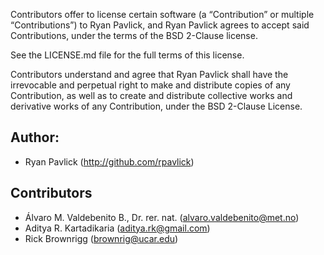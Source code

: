 Contributors offer to license certain software (a “Contribution” or multiple
“Contributions”) to Ryan Pavlick, and Ryan Pavlick agrees to accept said Contributions,
under the terms of the BSD 2-Clause license.  

See the LICENSE.md file for the full terms of this license.

Contributors understand and agree that Ryan Pavlick shall have the irrevocable and perpetual right to make
and distribute copies of any Contribution, as well as to create and distribute collective works and
derivative works of any Contribution, under the BSD 2-Clause License.

## Author: ##
- Ryan Pavlick (<http://github.com/rpavlick>)

## Contributors ##
- Álvaro M. Valdebenito B., Dr. rer. nat. (<alvaro.valdebenito@met.no>)
- Aditya R. Kartadikaria (<aditya.rk@gmail.com>)
- Rick Brownrigg (<brownrig@ucar.edu>)
